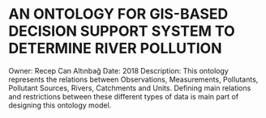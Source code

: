 # AN ONTOLOGY FOR GIS-BASED DECISION SUPPORT SYSTEM TO DETERMINE RIVER POLLUTION

Owner: Recep Can Altınbağ
Date: 2018
Description: This ontology represents the relations between Observations, Measurements, Pollutants, Pollutant Sources, Rivers, Catchments and Units. Defining main relations and restrictions between these different types of data is main part of designing this ontology model.
